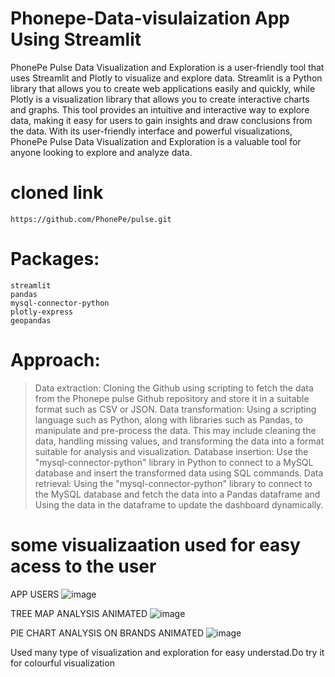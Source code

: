 # Phonepe-Data-visulaization App Using Streamlit

PhonePe Pulse Data Visualization and Exploration is a user-friendly tool that uses Streamlit and Plotly to visualize and explore data. Streamlit is a Python library that allows you to create web applications easily and quickly, while Plotly is a visualization library that allows you to create interactive charts and graphs. This tool provides an intuitive and interactive way to explore data, making it easy for users to gain insights and draw conclusions from the data. With its user-friendly interface and powerful visualizations, PhonePe Pulse Data Visualization and Exploration is a valuable tool for anyone looking to explore and analyze data.

# cloned link

    https://github.com/PhonePe/pulse.git

# Packages:

    streamlit
    pandas
    mysql-connector-python
    plotly-express
    geopandas
    
# Approach:
   > Data extraction: Cloning the Github using scripting to fetch the data from the Phonepe pulse Github repository and store it in a suitable format such as CSV or JSON.
   > Data transformation: Using a scripting language such as Python, along with libraries such as Pandas, to manipulate and pre-process the data. This may include cleaning the data, handling missing values, and transforming the data into a format suitable for analysis and visualization.
   > Database insertion: Use the "mysql-connector-python" library in Python to connect to a MySQL database and insert the transformed data using SQL commands.
   > Data retrieval: Using the "mysql-connector-python" library to connect to the MySQL database and fetch the data into a Pandas dataframe and Using the data in the dataframe to update the dashboard dynamically.

# some visualizaation used for easy acess to the user
  APP USERS
    ![image](https://user-images.githubusercontent.com/125632137/232462302-c28ea397-f9b6-40fe-9787-f1c0a85467a4.png)
    
  TREE MAP ANALYSIS ANIMATED
    ![image](https://user-images.githubusercontent.com/125632137/232462542-39fcae27-4b69-4172-ac3a-76f3fcd461be.png)
 
  PIE CHART ANALYSIS ON BRANDS ANIMATED
    ![image](https://user-images.githubusercontent.com/125632137/232462760-03946959-3f24-4637-b1f2-9d4d8541ba07.png)

Used many type of visualization and exploration for easy understad.Do try it for colourful visualization

